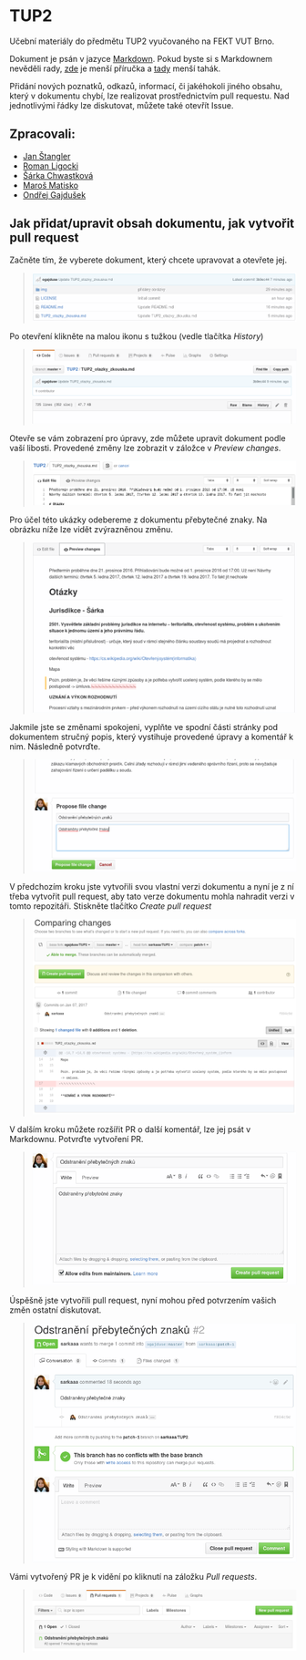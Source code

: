 # TUP2
Učební materiály do předmětu TUP2 vyučovaného na FEKT VUT Brno.

Dokument je psán v jazyce [Markdown](https://cs.wikipedia.org/wiki/Markdown). Pokud byste si s Markdownem nevěděli rady, [zde](https://guides.github.com/features/mastering-markdown/) je menší příručka a [tady](https://github.com/adam-p/markdown-here/wiki/Markdown-Cheatsheet) menší tahák.

Přidání nových poznatků, odkazů, informací, či jakéhokoli jiného obsahu, který v dokumentu chybí, lze realizovat prostřednictvím pull requestu. Nad jednotlivými řádky lze diskutovat, můžete také otevřít Issue.

[citace/komentáře, které nebudou zobrazeny lze vkládat následujícím způsobem]: # (Zde je komentář)

## Zpracovali:
* [Jan Štangler](https://github.com/jstangle)
* [Roman Ligocki](https://github.com/rligocki)
* [Šárka Chwastková](https://github.com/sarkaaa)
* [Maroš Matisko](https://github.com/marosmatisko)
* [Ondřej Gajdušek](https://github.com/ogajduse)

## Jak přidat/upravit obsah dokumentu, jak vytvořit pull request
Začněte tím, že vyberete dokument, který chcete upravovat a otevřete jej.
> ![pohled na obsah repozitáře](img/readme/1_pohled_na_repo.png)

Po otevření klikněte na malou ikonu s tužkou (vedle tlačítka *History*)
> ![pohled na hlavičku nad dokumentem při prohlížení dokumentu](img/readme/2_hlavicka_pri_prohlizeni.png)

Otevře se vám zobrazení pro úpravy, zde můžete upravit dokument podle vaší libosti. Provedené změny lze zobrazit v záložce v *Preview changes*.
> ![pohled na hlavičku nad dokumentem při úpravě dokumentu](img/readme/3_hlavicka_pri_uprave.png)

Pro účel této ukázky odebereme z dokumentu přebytečné znaky. Na obrázku níže lze vidět zvýrazněnou změnu.
> ![zobrazení rozdílů úpravy](img/readme/4_zobrazeni_zmen.png)

Jakmile jste se změnami spokojeni, vyplňte ve spodní části stránky pod dokumentem stručný popis, který vystihuje provedené úpravy a komentář k nim. Následně potvrďte.
> ![pojmenování provedených změn](img/readme/5_pojmenovani_zmen.png)

V předchozím kroku jste vytvořili svou vlastní verzi dokumentu a nyní je z ní třeba vytvořit pull request, aby tato verze dokumentu mohla nahradit verzi v tomto repozitáři. Stiskněte tlačítko *Create pull request*
> ![porovnání změn před vytvořením PR](img/readme/6_porovnani_zmen.png)

V dalším kroku můžete rozšířit PR o další komentář, lze jej psát v Markdownu. Potvrďte vytvoření PR.
> ![potvrzení PR](img/readme/7_tvorba_PR.png)

Úspěšně jste vytvořili pull request, nyní mohou před potvrzením vašich změn ostatní diskutovat.
> ![náhled na vytvořený PR](img/readme/8_nahled_PR.png)

Vámi vytvořený PR je k vidění po kliknutí na záložku *Pull requests*.
> ![seznam PR](img/readme/9_seznam_PR.png)
